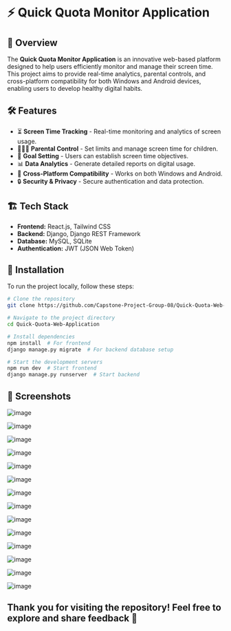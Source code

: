 # ⚡ Quick Quota Monitor Application

## 📌 Overview
The **Quick Quota Monitor Application** is an innovative web-based platform designed to help users efficiently monitor and manage their screen time. This project aims to provide real-time analytics, parental controls, and cross-platform compatibility for both Windows and Android devices, enabling users to develop healthy digital habits.

## 🛠️ Features
- ⏳ **Screen Time Tracking** - Real-time monitoring and analytics of screen usage.
- 👨‍👩‍👧 **Parental Control** - Set limits and manage screen time for children.
- 🎯 **Goal Setting** - Users can establish screen time objectives.
- 📊 **Data Analytics** - Generate detailed reports on digital usage.
- 🔄 **Cross-Platform Compatibility** - Works on both Windows and Android.
- 🔒 **Security & Privacy** - Secure authentication and data protection.

## 🏗️ Tech Stack
- **Frontend:** React.js, Tailwind CSS
- **Backend:** Django, Django REST Framework
- **Database:** MySQL, SQLite
- **Authentication:** JWT (JSON Web Token)

## 🚀 Installation
To run the project locally, follow these steps:

```sh
# Clone the repository
git clone https://github.com/Capstone-Project-Group-08/Quick-Quota-Web-Application.git

# Navigate to the project directory
cd Quick-Quota-Web-Application

# Install dependencies
npm install  # For frontend
django manage.py migrate  # For backend database setup

# Start the development servers
npm run dev  # Start frontend
django manage.py runserver  # Start backend
```

## 🎨 Screenshots

![image](https://github.com/user-attachments/assets/50f4ebfe-32d4-4f63-8596-932d02949cdd)

![image](https://github.com/user-attachments/assets/209d822b-03f4-4b88-8f75-2b71114fa67d)

![image](https://github.com/user-attachments/assets/21d01c62-e7a1-4518-97b0-84b45686e825)

![image](https://github.com/user-attachments/assets/1a489d29-8a74-4b1d-acdc-64819294efce)

![image](https://github.com/user-attachments/assets/3423c0bd-e61c-4efe-a874-b7a88171095d)

![image](https://github.com/user-attachments/assets/e9c8206e-2bb9-4aeb-a324-fa0ba3918ab2)

![image](https://github.com/user-attachments/assets/a85ef796-4a5d-4ab1-a114-3ca9942b1089)

![image](https://github.com/user-attachments/assets/f6797af6-f614-49f1-a7e9-319279a4647e)

![image](https://github.com/user-attachments/assets/8039a4ab-c197-4fcb-b7cb-8b5d956c509a)

![image](https://github.com/user-attachments/assets/95c1d975-1d32-453f-9e09-bf2d2d9f2220)

![image](https://github.com/user-attachments/assets/c5f3e0f2-82d0-4375-ad82-9ce2f7872c45)

![image](https://github.com/user-attachments/assets/ec0742f2-1612-436c-aaa9-a9d70a047f5a)

![image](https://github.com/user-attachments/assets/e49ddb5a-64e8-4211-98a1-cf6506c72561)

![image](https://github.com/user-attachments/assets/559b2bfc-7ff3-4cb7-8c6c-d0fb81db88bd)

## Thank you for visiting the repository! Feel free to explore and share feedback 🌟

